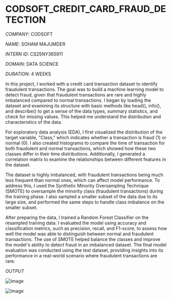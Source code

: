 # CODSOFT_CREDIT_CARD_FRAUD_DETECTION

*COMPANY*: CODSOFT

*NAME*: SOHAM MAJUMDER

*INTERN ID*: CS25NY365911

*DOMAIN*: DATA SCIENCE

*DURATION*: 4 WEEKS

In this project, I worked with a credit card transaction dataset to identify fraudulent transactions. The goal was to build a machine learning model to detect fraud, given that fraudulent transactions are rare and highly imbalanced compared to normal transactions. I began by loading the dataset and examining its structure with basic methods like head(), info(), and describe() to get a sense of the data types, summary statistics, and check for missing values. This helped me understand the distribution and characteristics of the data.

For exploratory data analysis (EDA), I first visualized the distribution of the target variable, "Class," which indicates whether a transaction is fraud (1) or normal (0). I also created histograms to compare the time of transaction for both fraudulent and normal transactions, which showed how these two classes differ in their time distributions. Additionally, I generated a correlation matrix to examine the relationships between different features in the dataset.

The dataset is highly imbalanced, with fraudulent transactions being much less frequent than normal ones, which can affect model performance. To address this, I used the Synthetic Minority Oversampling Technique (SMOTE) to oversample the minority class (fraudulent transactions) during the training phase. I also sampled a smaller subset of the data due to its large size, and performed the same steps to handle class imbalance on the smaller subset.

After preparing the data, I trained a Random Forest Classifier on the resampled training data. I evaluated the model using accuracy and classification metrics, such as precision, recall, and F1-score, to assess how well the model was able to distinguish between normal and fraudulent transactions. The use of SMOTE helped balance the classes and improve the model's ability to detect fraud in an imbalanced dataset. The final model evaluation was conducted using the test dataset, providing insights into its performance in a real-world scenario where fraudulent transactions are rare.


*OUTPUT*

![Image](https://github.com/user-attachments/assets/318ca213-55e2-4db4-9043-2077bcb9ce3a)

![Image](https://github.com/user-attachments/assets/ff1656d4-ffcc-4cfb-aafa-7a9cdb588f9c)

